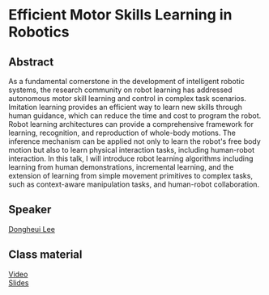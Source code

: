 # Efficient Motor Skills Learning in Robotics

## Abstract

As a fundamental cornerstone in the development of intelligent robotic systems, the research community on robot learning has addressed autonomous motor skill learning and control in complex task scenarios. Imitation learning provides an efficient way to learn new skills through human guidance, which can reduce the time and cost to program the robot. Robot learning architectures can provide a comprehensive framework for learning, recognition, and reproduction of whole-body motions. The inference mechanism can be applied not only to learn the robot's free body motion but also to learn physical interaction tasks, including human-robot interaction. In this talk, I will introduce robot learning algorithms including learning from human demonstrations, incremental learning, and the extension of learning from simple movement primitives to complex tasks, such as context-aware manipulation tasks, and human-robot collaboration.

## Speaker

[Dongheui Lee](dongheui-lee.md)

## Class material

[Video](https://us02web.zoom.us/rec/play/Gj73HNu1iglTkjGmsXDyVnlNjDaag7JHX-niuAUwuiYCCPbZZGusZ8xDr05nNLnL1zVoWXQtwYNUIw5D.2q2xqFsc1izN_AuB?startTime=1617892240000&_x_zm_rtaid=F-3sNcNCQJuRVtUJqV83MA.1617980000752.9d5e64668d4719e423dce444cf212eda&_x_zm_rhtaid=366)  
[Slides](class-material/efficient-motor/RLVS_Lee.pdf)   

